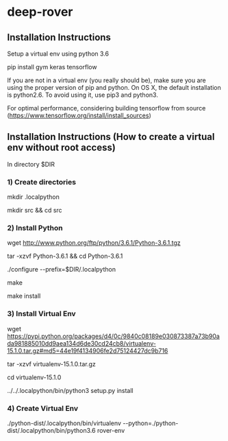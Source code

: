 # deep-rover

## Installation Instructions
Setup a virtual env using python 3.6

pip install gym keras tensorflow

If you are not in a virtual env (you really should be), make sure you are using the proper version of pip and python. On OS X, the default installation is python2.6. To avoid using it, use pip3 and python3.

For optimal performance, considering building tensorflow from source (https://www.tensorflow.org/install/install_sources)

## Installation Instructions (How to create a virtual env without root access)

In directory $DIR 

### 1) Create directories
mkdir .localpython

mkdir src && cd src

### 2) Install Python
wget http://www.python.org/ftp/python/3.6.1/Python-3.6.1.tgz

tar -xzvf Python-3.6.1 && cd Python-3.6.1

./configure --prefix=$DIR/.localpython

make

make install

### 3) Install Virtual Env
wget https://pypi.python.org/packages/d4/0c/9840c08189e030873387a73b90ada981885010dd9aea134d6de30cd24cb8/virtualenv-15.1.0.tar.gz#md5=44e19f4134906fe2d75124427dc9b716

tar -xzvf virtualenv-15.1.0.tar.gz

cd virtualenv-15.1.0

../../.localpython/bin/python3 setup.py install

### 4) Create Virtual Env
./python-dist/.localpython/bin/virtualenv --python=./python-dist/.localpython/bin/python3.6 rover-env
